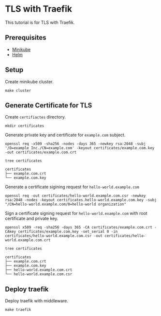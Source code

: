 # TLS with Traefik

This tutorial is for TLS with Traefik.

## Prerequisites

- [Minikube]()
- [Helm]()

## Setup

Create minikube cluster.

```
make cluster
```

## Generate Certificate for TLS

Create `certifiactes` directory.

```
mkdir certificates
```

Generate private key and certificate for `example.com` subject.

```
openssl req -x509 -sha256 -nodes -days 365 -newkey rsa:2048 -subj '/O=example Inc./CN=example.com' -keyout certificates/example.com.key -out certificates/example.com.crt
```

```
tree certificates
```

```
certificates
├── example.com.crt
└── example.com.key
```

Generate a certificate sigining request for `hello-world.example.com`

```
openssl req -out certificates/hello-world.example.com.csr -newkey rsa:2048 -nodes -keyout certificates.hello-world.example.com.key -subj "/CN=hello-world.example.com/0=hello-world organization"
```

Sign a certificate signing request for `hello-world.example.com` with root certificate and private key.


```
openssl x509 -req -sha256 -days 365 -CA certificates/example.com.crt -CAkey certificates/example.com.key -set_serial 0 -in certificates/hello-world.example.com.csr -out certificates/hello-world.example.com.crt
```

```
tree certificates
```

```
certificates
├── example.com.crt
├── example.com.key
├── hello-world.example.com.crt
└── hello-world.example.com.csr

```

## Deploy traefik

Deploy traefik with middleware.

```
make traefik
```

